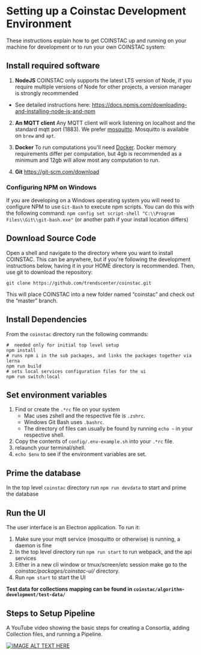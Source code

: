 # Setting up a Coinstac Development Environment

These instructions explain how to get COINSTAC up and running on your machine for development or to run your own COINSTAC system:

## Install required software
1. **NodeJS**
COINSTAC only supports the latest LTS version of Node, if you require multiple versions of Node for other projects, a version manager is strongly recommended
* See detailed instructions here: https://docs.npmjs.com/downloading-and-installing-node-js-and-npm

2. **An MQTT client** Any MQTT client will work listening on localhost and the standard mqtt port (1883). We prefer [mosquitto](https://mosquitto.org/). Mosquitto is available on `brew` and `apt`.

3. **Docker** To run computations you'll need [Docker](https://docs.docker.com/get-docker/). Docker memory requirements differ per computation, but 4gb is recommended as a minimum and 12gb will allow most any computation to run.
4. **Git**
https://git-scm.com/download

### Configuring NPM on Windows
If you are developing on a Windows operating system you will need to configure NPM to use `Git-Bash` to execute npm scripts.
You can do this with the following command:
`npm config set script-shell "C:\\Program Files\\Git\\git-bash.exe"` (or another path if your install location differs)


## Download Source Code

Open a shell and navigate to the directory where you want to install COINSTAC. This can be anywhere, but if you're following the development instructions below, having it in your HOME directory is recommended. Then, use git to download the repository:

```shell
git clone https://github.com/trendscenter/coinstac.git
```

This will place COINSTAC into a new folder named “coinstac” and check out the “master” branch.

## Install Dependencies

From the `coinstac` directory run the following commands:

```shell
#  needed only for initial top level setup
npm install
# runs npm i in the sub packages, and links the packages together via lerna
npm run build
# sets local services configuration files for the ui
npm run switch:local
```

## Set environment variables
1. Find or create the `.*rc` file on your system
   * Mac uses zshell and the respective file is `.zshrc`.
   * Windows Git Bash uses `.bashrc`.
   * The directory of files can usually be found by running `echo ~` in your respective shell.
2. Copy the contents of `config/.env-example.sh` into your `.*rc` file.
3. relaunch your terminal/shell.
4. `echo $env` to see if the environment variables are set.

## Prime the database
In the top level `coinstac` directory run `npm run devdata` to start and prime the database

## Run the UI

The user interface is an Electron application. To run it:

1. Make sure your mqtt service (mosquitto or otherwise) is running, a daemon is fine
2. In the top level directory run `npm run start` to run webpack, and the api services
3. Either in a new cli window or tmux/screen/etc session make go to the _coinstac/packages/coinstac-ui/_ directory.
4. Run `npm start` to start the UI

**Test data for collections mapping can be found in `coinstac/algorithm-development/test-data/`**

## Steps to Setup Pipeline

A YouTube video showing the basic steps for creating a Consortia, adding Collection files, and running a Pipeline.

[![IMAGE ALT TEXT HERE](https://img.youtube.com/vi/QL95M74usAA/0.jpg)](https://www.youtube.com/watch?v=QL95M74usAA)
